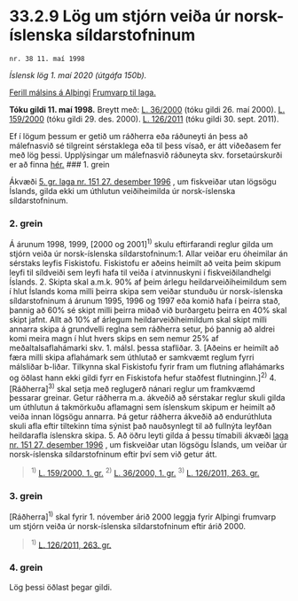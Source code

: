 # 33.2.9 Lög um stjórn veiða úr norsk-íslenska síldarstofninum

`nr. 38 11. maí 1998`

_Íslensk lög 1. maí 2020 (útgáfa 150b)._

[Ferill málsins á Alþingi](https://www.althingi.is/thingstorf/thingmalalistar-eftir-thingum/ferill/?ltg=122&mnr=642)
[Frumvarp til laga.](https://www.althingi.is/altext/122/s/1105.html)

**Tóku gildi 11. maí 1998.**
Breytt með:
[L. 36/2000](https://althingi.is/altext/stjt/2000.036.html) (tóku gildi 26. maí 2000).
[L. 159/2000](https://althingi.is/altext/stjt/2000.159.html) (tóku gildi 29. des. 2000).
[L. 126/2011](https://althingi.is/altext/stjt/2011.126.html) (tóku gildi 30. sept. 2011).

Ef í lögum þessum er getið um ráðherra eða ráðuneyti án þess að málefnasvið sé tilgreint sérstaklega eða til þess vísað, er átt viðeðasem fer með lög þessi. Upplýsingar um málefnasvið ráðuneyta skv. forsetaúrskurði er að finna [hér.](2018119.md) ### 1. grein

Ákvæði [5. gr. laga nr. 151 27. desember 1996](1996151.md#G5) , um fiskveiðar utan lögsögu Íslands, gilda ekki um úthlutun veiðiheimilda úr norsk-íslenska síldarstofninum.

### 2. grein

Á árunum 1998, 1999, [2000 og 2001]<sup>1)</sup> skulu eftirfarandi reglur gilda um stjórn veiða úr norsk-íslenska síldarstofninum:1. Allar veiðar eru óheimilar án sérstaks leyfis Fiskistofu. Fiskistofu er aðeins heimilt að veita þeim skipum leyfi til síldveiði sem leyfi hafa til veiða í atvinnuskyni í fiskveiðilandhelgi Íslands.
2. Skipta skal a.m.k. 90% af þeim árlegu heildarveiðiheimildum sem í hlut Íslands koma milli þeirra skipa sem veiðar stunduðu úr norsk-íslenska síldarstofninum á árunum 1995, 1996 og 1997 eða komið hafa í þeirra stað, þannig að 60% sé skipt milli þeirra miðað við burðargetu þeirra en 40% skal skipt jafnt. Allt að 10% af árlegum heildarveiðiheimildum skal skipt milli annarra skipa á grundvelli reglna sem ráðherra setur, þó þannig að aldrei komi meira magn í hlut hvers skips en sem nemur 25% af meðaltalsaflahámarki skv. 1. málsl. þessa stafliðar.
3. [Aðeins er heimilt að færa milli skipa aflahámark sem úthlutað er samkvæmt reglum fyrri málsliðar b-liðar. Tilkynna skal Fiskistofu fyrir fram um flutning aflahámarks og öðlast hann ekki gildi fyrr en Fiskistofa hefur staðfest flutninginn.]<sup>2)</sup> 
4. [Ráðherra]<sup>3)</sup> skal setja með reglugerð nánari reglur um framkvæmd þessarar greinar. Getur ráðherra m.a. ákveðið að sérstakar reglur skuli gilda um úthlutun á takmörkuðu aflamagni sem íslenskum skipum er heimilt að veiða innan lögsögu annarra. Þá getur ráðherra ákveðið að endurúthluta skuli afla eftir tiltekinn tíma sýnist það nauðsynlegt til að fullnýta leyfðan heildarafla íslenskra skipa.
5. Að öðru leyti gilda á þessu tímabili ákvæði [laga nr. 151 27. desember 1996](1996151.md) , um fiskveiðar utan lögsögu Íslands, um veiðar úr norsk-íslenska síldarstofninum eftir því sem við getur átt.

> <sup>1)</sup> [L. 159/2000, 1. gr.](https://althingi.is/altext/stjt/2000.159.html) <sup>2)</sup> [L. 36/2000, 1. gr.](https://althingi.is/altext/stjt/2000.036.html) <sup>3)</sup> [L. 126/2011, 263. gr.](https://althingi.is/altext/stjt/2011.126.html)

### 3. grein

[Ráðherra]<sup>1)</sup> skal fyrir 1. nóvember árið 2000 leggja fyrir Alþingi frumvarp um stjórn veiða úr norsk-íslenska síldarstofninum eftir árið 2000.

> <sup>1)</sup> [L. 126/2011, 263. gr.](https://althingi.is/altext/stjt/2011.126.html)

### 4. grein

Lög þessi öðlast þegar gildi.
